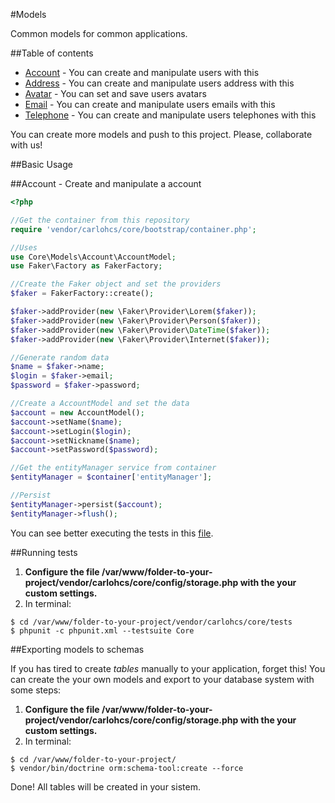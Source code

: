 #Models

Common models for common applications.

##Table of contents

- [Account](./Account) - You can create and manipulate users with this
- [Address](./Address) - You can create and manipulate users address with this 
- [Avatar](./Avatar) - You can set and save users avatars
- [Email](./Email) - You can create and manipulate users emails with this
- [Telephone](./Telephone) - You can create and manipulate users telephones with this 

You can create more models and push to this project. Please, collaborate with us!


##Basic Usage

##Account - Create and manipulate a account

```php
<?php

//Get the container from this repository
require 'vendor/carlohcs/core/bootstrap/container.php';

//Uses
use Core\Models\Account\AccountModel;
use Faker\Factory as FakerFactory;

//Create the Faker object and set the providers
$faker = FakerFactory::create();

$faker->addProvider(new \Faker\Provider\Lorem($faker));
$faker->addProvider(new \Faker\Provider\Person($faker));
$faker->addProvider(new \Faker\Provider\DateTime($faker));
$faker->addProvider(new \Faker\Provider\Internet($faker));

//Generate random data
$name = $faker->name;
$login = $faker->email;
$password = $faker->password;

//Create a AccountModel and set the data
$account = new AccountModel();
$account->setName($name);
$account->setLogin($login);
$account->setNickname($name);
$account->setPassword($password);

//Get the entityManager service from container
$entityManager = $container['entityManager'];

//Persist
$entityManager->persist($account);
$entityManager->flush();
```

You can see better executing the tests in this [file](../../../tests/Models/AccountModelTest.php).

##Running tests

1. **Configure the file /var/www/folder-to-your-project/vendor/carlohcs/core/config/storage.php with the your custom settings.**
2. In terminal:

```
$ cd /var/www/folder-to-your-project/vendor/carlohcs/core/tests
$ phpunit -c phpunit.xml --testsuite Core
```

##Exporting models to schemas

If you has tired to create *tables* manually to your application, forget this! You can create the your own models and export to your database system with some steps:

1. **Configure the file /var/www/folder-to-your-project/vendor/carlohcs/core/config/storage.php with the your custom settings.**
2. In terminal:

```
$ cd /var/www/folder-to-your-project/
$ vendor/bin/doctrine orm:schema-tool:create --force
```

Done! All tables will be created in your sistem.
